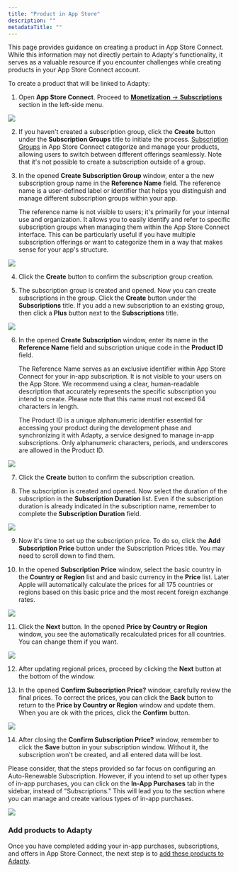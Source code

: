 ```yaml
---
title: "Product in App Store"
description: ""
metadataTitle: ""
---
```


This page provides guidance on creating a product in App Store Connect. While this information may not directly pertain to Adapty's functionality, it serves as a valuable resource if you encounter challenges while creating products in your App Store Connect account.

To create a product that will be linked to Adapty:

1. Open **App Store Connect**. Proceed to [**Monetization** → **Subscriptions**](https://appstoreconnect.apple.com/apps/6477523342/distribution/subscriptions) section in the left-side menu.

   
<div style={{ textAlign: 'center' }}>
  <img 
    src="https://files.readme.io/148c3b5-subscriptions.png" 
    style={{ width: '70%', border: '1px solid grey' }}
  />
</div>




2. If you haven't created a subscription group, click the **Create** button under the **Subscription Groups** title to initiate the process. [Subscription Groups](https://developer.apple.com/help/app-store-connect/manage-subscriptions/offer-auto-renewable-subscriptions) in App Store Connect categorize and manage your products, allowing users to switch between different offerings seamlessly. Note that it's not possible to create a subscription outside of a group.

3. In the opened **Create Subscription Group** window, enter a the new subscription group name in the **Reference Name** field. The reference name is a user-defined label or identifier that helps you distinguish and manage different subscription groups within your app.

   The reference name is not visible to users; it's primarily for your internal use and organization. It allows you to easily identify and refer to specific subscription groups when managing them within the App Store Connect interface. This can be particularly useful if you have multiple subscription offerings or want to categorize them in a way that makes sense for your app's structure.


<div style={{ textAlign: 'center' }}>
  <img 
    src="https://files.readme.io/3f93c44-create_subscription_group.png" 
    style={{ width: '70%', border: '1px solid grey' }}
  />
</div>





4. Click the **Create** button to confirm the subscription group creation.

5. The subscription group is created and opened. Now you can create subscriptions in the group. Click the **Create** button under the **Subscriptions** title. If you add a  new subscription to an existing group, then click a **Plus** button next to the **Subscriptions** title.

   
<div style={{ textAlign: 'center' }}>
  <img 
    src="https://files.readme.io/22fc643-add_subscription.png" 
    style={{ width: '70%', border: '1px solid grey' }}
  />
</div>




6. In the opened **Create Subscription** window, enter its name in the **Reference Name** field and subscription unique code in the **Product ID** field.  

   The Reference Name serves as an exclusive identifier within App Store Connect for your in-app subscription. It is not visible to your users on the App Store. We recommend using a clear, human-readable description that accurately represents the specific subscription you intend to create. Please note that this name must not exceed 64 characters in length.

   The Product ID is a unique alphanumeric identifier essential for accessing your product during the development phase and synchronizing it with Adapty, a service designed to manage in-app subscriptions. Only alphanumeric characters, periods, and underscores are allowed in the Product ID.

   
<div style={{ textAlign: 'center' }}>
  <img 
    src="https://files.readme.io/04aca55-create_subscription.png" 
    style={{ width: '70%', border: 'none' }}
  />
</div>




7. Click the **Create** button to confirm the subscription creation.

8. The subscription is created and opened. Now select the duration of the subscription in the **Subscription Duration** list. Even if the subscription duration is already indicated in the subscription name, remember to complete the **Subscription Duration** field.

   
<div style={{ textAlign: 'center' }}>
  <img 
    src="https://files.readme.io/f56cf0f-subscription_duration.png" 
    style={{ width: '70%', border: '1px solid grey' }}
  />
</div>




9. Now it's time to set up the subscription price. To do so, click the **Add Subscription Price** button under the Subscription Prices title. You may need to scroll down to find them.

10. In the opened **Subscription Price** window, select the basic country in the **Country or Region** list and and basic currency in the **Price** list.  Later Apple will automatically calculate the prices for all 175 countries or regions based on this basic price and the most recent foreign exchange rates.

    
<div style={{ textAlign: 'center' }}>
  <img 
    src="https://files.readme.io/de1cec8-subscription_price.png" 
    style={{ width: '70%', border: '1px solid grey' }}
  />
</div>




11. Click the **Next** button. In the opened **Price by Country or Region** window, you see the automatically recalculated prices for all countries. You can change them if you want.

    
<div style={{ textAlign: 'center' }}>
  <img 
    src="https://files.readme.io/2a047a6-price_by_country.png" 
    style={{ width: '70%', border: '1px solid grey' }}
  />
</div>




12. After updating regional prices, proceed by clicking the **Next** button at the bottom of the window.

13. In the opened **Confirm Subscription Price?** window, carefully review the final prices. To correct the prices, you can click the **Back** button to return to the **Price by Country or Region** window and update them. When you are ok with the prices, click the **Confirm** button.


<div style={{ textAlign: 'center' }}>
  <img 
    src="https://files.readme.io/d2b2031-confirm_prices.png" 
    style={{ width: '70%', border: '1px solid grey' }}
  />
</div>





14. After closing the **Confirm Subscription Price?** window, remember to click the **Save** button in your subscription window. Without it, the subscription won't be created, and all entered data will be lost.

Please consider, that the steps provided so far focus on configuring an Auto-Renewable Subscription. However, if you intend to set up other types of in-app purchases, you can click on the **In-App Purchases** tab in the sidebar, instead of "Subscriptions." This will lead you to the section where you can manage and create various types of in-app purchases.


<div style={{ textAlign: 'center' }}>
  <img 
    src="https://files.readme.io/5663d85-in-app_purchases.png" 
    style={{ width: '70%', border: '1px solid grey' }}
  />
</div>





### Add products to Adapty

Once you have completed adding your in-app purchases, subscriptions, and offers in App Store Connect, the next step is to [add these products to Adapty](create-product).